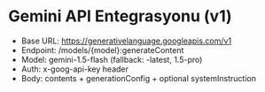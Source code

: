 # Gemini API Entegrasyonu (v1)
- Base URL: https://generativelanguage.googleapis.com/v1
- Endpoint: /models/{model}:generateContent
- Model: gemini-1.5-flash (fallback: -latest, 1.5-pro)
- Auth: x-goog-api-key header
- Body: contents + generationConfig + optional systemInstruction
